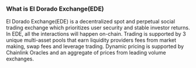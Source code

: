 ### What is El Dorado Exchange(EDE)

El Dorado Exchange(EDE) is a decentralized spot and perpetual social trading exchange which prioritizes user security and stable investor returns. In EDE, all the interactions will happen on-chain.
Trading is supported by 3 unique multi-asset pools that earn liquidity providers fees from market making, swap fees and leverage trading.
Dynamic pricing is supported by Chainlink Oracles and an aggregate of prices from leading volume exchanges.